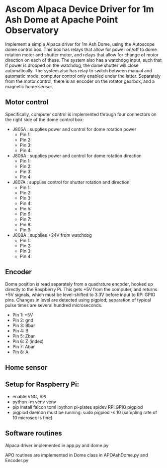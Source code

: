 # Ascom Alpaca Device Driver for 1m Ash Dome at Apache Point Observatory

Implement a simple Alpaca driver for 1m Ash Dome, using the Autoscope
dome control box. This box has relays that allow for power on/off to
dome rotation motor and shutter motor, and relays that allow for change
of motor direction on each of these. The system also has a watchdog
input, such that if power is dropped on the watchdog, the dome shutter
will close automatically. The system also has relay to switch between
manual and automatic mode; computer control only enabled under the 
latter. Separately from the motor control, there is an encoder on
the rotator gearbox, and a magnetic home sensor.

## Motor control

Specifically, computer control is implemented through four connectors
on the right side of the dome control box:
 * J805A : supplies power and control for dome rotation power
   - Pin 1:
   - Pin 2:
   - Pin 3:
   - Pin 4:
 * J806A : supplies power and control for dome rotation direction
   -  Pin 1:
   -  Pin 2:
   -  Pin 3:
   -  Pin 4:
 * J807A : supplies control for shutter rotation and direction
   -  Pin 1:
   -  Pin 2:
   -  Pin 3:
   -  Pin 4:
   -  Pin 5:
   -  Pin 6:
   -  Pin 7:
   -  Pin 8:
   -  Pin 9:
 * J808A : supplies +24V from watchdog
   -  Pin 1:
   -  Pin 2:
   -  Pin 3:
   -  Pin 4:

## Encoder

Dome position is read separately from a quadrature encoder, hooked
up directly to the Raspberry Pi. This gets +5V from the computer,
and returns +5V signals, which must be level-shifted to 3.3V before
input to RPi GPIO pins. Changes in level are detected using pigpiod;
separation of typical pulse times are several hundred microseconds.
 -  Pin 1: +5V
 -  Pin 2: gnd
 -  Pin 3: Bbar
 -  Pin 4: B
 -  Pin 5: Zbar  
 -  Pin 6: Z  (index)
 -  Pin 7: Abar
 -  Pin 8: A


## Home sensor

## Setup for Raspberry Pi:
   - enable VNC, SPI
   - python -m venv venv
   - pip install falcon toml ipython pi-plates spidev RPi.GPIO pigpiod
   - pigpiod daemon must be running:  sudo pigpiod -s 10
     (sampling rate of 10 microsec is fine)

## Software routines

Alpaca driver implemented in app.py and dome.py

APO routines are implemented in Dome class in APOAshDome.py and Encoder.py

  

